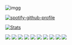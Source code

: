 ![imgg](https://miro.medium.com/max/2400/1*u6bfJmbWd6-001erpkJb8w.gif)

[![spotify-github-profile](https://spotify-github-profile.vercel.app/api/view?uid=wtsn1uts0vqf6m0vrebh2gcpp&cover_image=true&theme=default)](https://github.com/kittinan/spotify-github-profile)


[![Stats](https://github-readme-stats.vercel.app/api?username=mgama1&show_icons=true&theme=dark&count_private=true&hide=issues,contribs&title_color=6aa6f8&icon_color=6aa6f8)](https://github.com/anuraghazra/github-readme-stats)

![](https://img.shields.io/badge/OS-Linux_|_Windows-informational?style=flat&logo=linux&logoColor=white&color=6aa6f8)
![](https://img.shields.io/badge/Editors-VS_Code_|_PyCharm-informational?style=flat&logo=visual-studio-code&logoColor=white&color=6aa6f8)
![](https://img.shields.io/badge/languages-Python_|_MATLAB-informational?style=flat&logo=python&logoColor=white&color=6aa6f8)
![](https://img.shields.io/badge/ML-scikitlearn-informational?style=flat&logo=PyTorch&logoColor=white&color=6aa6f8)
![](https://img.shields.io/badge/cv-OpenCV-informational?style=flat&logo=OpenCV&logoColor=white&color=6aa6f8)
![](https://img.shields.io/badge/visualization-Matplotlib_|_Seaborn-informational?style=flat&logo=Simple-Analytics&logoColor=white&color=6aa6f8)
![](https://img.shields.io/badge/Version_control-git-informational?style=flat&logo=Git&logoColor=white&color=6aa6f8)
![](https://img.shields.io/badge/Testing-Pytest-informational?style=flat&logo=Pytest&logoColor=white&color=6aa6f8)
![](https://img.shields.io/badge/MCU-Arduino-informational?style=flat&logo=Arduino&logoColor=white&color=6aa6f8)
![](https://img.shields.io/badge/other-LaTeX-informational?style=flat&logo=LaTeX&logoColor=white&color=6aa6f8)
